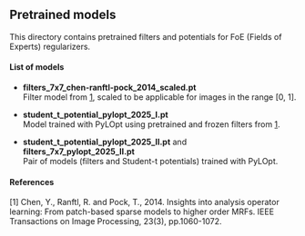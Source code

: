 ## Pretrained models

This directory contains pretrained filters and potentials for FoE (Fields of Experts) regularizers.

#### List of models

- **filters_7x7_chen-ranftl-pock_2014_scaled.pt**  
  Filter model from [1](#1), scaled to be applicable for images in the range [0, 1].

- **student_t_potential_pylopt_2025_I.pt**  
  Model trained with PyLOpt using pretrained and frozen filters from [1](#1).

- **student_t_potential_pylopt_2025_II.pt** and **filters_7x7_pylopt_2025_II.pt**  
  Pair of models (filters and Student-t potentials) trained with PyLOpt.

#### References

<a id="1">[1]</a> 
Chen, Y., Ranftl, R. and Pock, T., 2014. 
Insights into analysis operator learning: From patch-based sparse models to
higher order MRFs. 
IEEE Transactions on Image Processing, 23(3), pp.1060-1072.